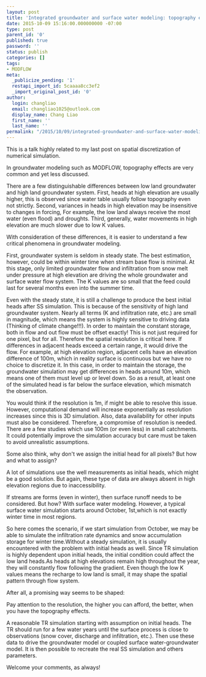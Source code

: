 ```yaml
---
layout: post
title: 'Integrated groundwater and surface water modeling: topography effects'
date: 2015-10-09 15:16:00.000000000 -07:00
type: post
parent_id: '0'
published: true
password: ''
status: publish
categories: []
tags:
- MODFLOW
meta:
  _publicize_pending: '1'
  restapi_import_id: 5caaaa8cc3ef2
  _import_original_post_id: '0'
author:
  login: changliao
  email: changliao1025@outlook.com
  display_name: Chang Liao
  first_name: ''
  last_name: ''
permalink: "/2015/10/09/integrated-groundwater-and-surface-water-modeling-topography-effects/"
---
```

This is a talk highly related to my last post on spatial discretization of numerical simulation.

In groundwater modeling such as MODFLOW, topography effects are very common and yet less discussed.

There are a few distinguishable differences between low land groundwater and high land groundwater system. First, heads at high elevation are usually higher, this is observed since water table usually follow topography even not strictly. Second, variances in heads in high elevation may be insensitive to changes in forcing, For example, the low land always receive the most water (even flood) and droughts. Third, generally, water movements in high elevation are much slower due to low K values.

With consideration of these differences, it is easier to understand a few critical phenomena in groundwater modeling.

First, groundwater system is seldom in steady state. The best estimation, however, could be within winter time when stream base flow is minimal. At this stage, only limited groundwater flow and infiltration from snow melt under pressure at high elevation are driving the whole groundwater and surface water flow system. The K values are so small that the feed could last for several months even into the summer time.

Even with the steady state, it is still a challenge to produce the best initial heads after SS simulation. This is because of the sensitivity of high land groundwater system. Nearly all terms (K and infiltration rate, etc.) are small in magnitude, which means the system is highly sensitive to driving data (Thinking of climate change!!!). In order to maintain the constant storage, both in flow and out flow must be offset exactly! This is not just required for one pixel, but for all. Therefore the spatial resolution is critical here. If differences in adjacent heads exceed a certain range, it would drive the flow. For example, at high elevation region, adjacent cells have an elevation difference of 100m, which in reality surface is continuous but we have no choice to discretize it. In this case, in order to maintain the storage, the groundwater simulation may get differences in heads around 10m, which means one of them must level up or level down. So as a result, at least one of the simulated head is far below the surface elevation, which mismatch the observation.

You would think if the resolution is 1m, if might be able to resolve this issue. However, computational demand will increase exponentially as resolution increases since this is 3D simulation. Also, data availability for other inputs must also be considered. Therefore, a compromise of resolution is needed. There are a few studies which use 100m (or even less) in small catchments. It could potentially improve the simulation accuracy but care must be taken to avoid unrealistic assumptions.

Some also think, why don't we assign the initial head for all pixels? But how and what to assign?

A lot of simulations use the well measurements as initial heads, which might be a good solution. But again, these type of data are always absent in high elevation regions due to inaccessibility.

If streams are forms (even in winter), then surface runoff needs to be considered. But how? With surface water modeling. However, a typical surface water simulation starts around October, 1st,which is not exactly winter time in most regions.

So here comes the scenario, if we start simulation from October, we may be able to simulate the infiltration rate dynamics and snow accumulation storage for winter time.Without a steady simulation, it is usually encountered with the problem with initial heads as well. Since TR simulation is highly dependent upon initial heads, the initial condition could affect the low land heads.As heads at high elevations remain high throughout the year, they will constantly flow following the gradient. Even though the low K values means the recharge to low land is small, it may shape the spatial pattern through flow system.

After all, a promising way seems to be shaped:

Pay attention to the resolution, the higher you can afford, the better, when you have the topography effects.

A reasonable TR simulation starting with assumption on initial heads. The TR should run for a few water years until the surface process is close to observations (snow cover, discharge and infiltration, etc.). Then use these data to drive the groundwater model or coupled surface water-groundwater model. It is then possible to recreate the real SS simulation and others parameters.

Welcome your comments, as always!

